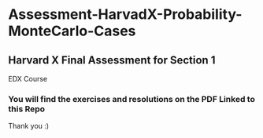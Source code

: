 # Assessment-HarvadX-Probability-MonteCarlo-Cases

## Harvard X Final Assessment for Section 1
EDX Course

### You will find the exercises and resolutions on the PDF Linked to this Repo
Thank you :)